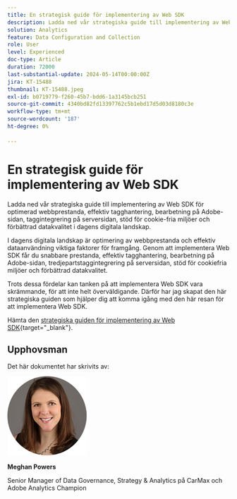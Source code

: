 ```yaml
---
title: En strategisk guide för implementering av Web SDK
description: Ladda ned vår strategiska guide till implementering av Web SDK för optimerad webbprestanda, effektiv tagghantering, bearbetning på Adobe-sidan, taggintegrering på serversidan, stöd för cookie-fria miljöer och förbättrad datakvalitet i dagens digitala landskap.
solution: Analytics
feature: Data Configuration and Collection
role: User
level: Experienced
doc-type: Article
duration: 72000
last-substantial-update: 2024-05-14T00:00:00Z
jira: KT-15488
thumbnail: KT-15488.jpeg
exl-id: b0719779-f260-45b7-bdd6-1a3145bcb251
source-git-commit: 4340bd82fd13397762c5b1ebd17d5d03d8180c3e
workflow-type: tm+mt
source-wordcount: '187'
ht-degree: 0%

---
```


# En strategisk guide för implementering av Web SDK

Ladda ned vår strategiska guide till implementering av Web SDK för optimerad webbprestanda, effektiv tagghantering, bearbetning på Adobe-sidan, taggintegrering på serversidan, stöd för cookie-fria miljöer och förbättrad datakvalitet i dagens digitala landskap.

I dagens digitala landskap är optimering av webbprestanda och effektiv dataanvändning viktiga faktorer för framgång. Genom att implementera Web SDK får du snabbare prestanda, effektiv tagghantering, bearbetning på Adobe-sidan, tredjepartstaggintegrering på serversidan, stöd för cookiefria miljöer och förbättrad datakvalitet.

Trots dessa fördelar kan tanken på att implementera Web SDK vara skrämmande, för att inte helt överväldigande. Därför har jag skapat den här strategiska guiden som hjälper dig att komma igång med den här resan för att implementera Web SDK.

Hämta den [strategiska guiden för implementering av Web SDK](https://www.adobe.com/content/dam/www/us/en/digital-experience/in-product/images/Final%20WebSDK%20Playbook.pdf){target="_blank"}.


## Upphovsman

Det här dokumentet har skrivits av:

![meghan-head-shot](assets/meghan-head-shot.png)

**Meghan Powers**

Senior Manager of Data Governance, Strategy &amp; Analytics på CarMax och Adobe Analytics Champion
